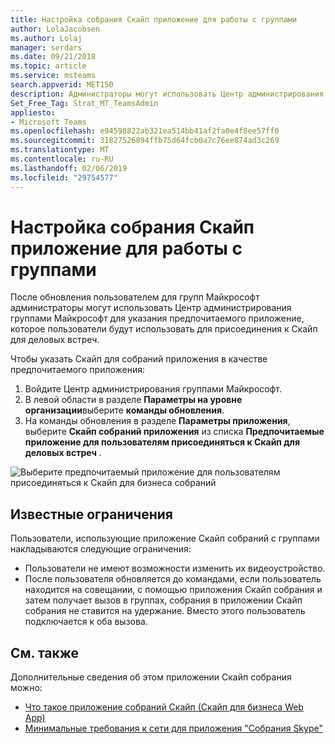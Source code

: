 ```yaml
---
title: Настройка собрания Скайп приложение для работы с группами
author: LolaJacobsen
ms.author: Lolaj
manager: serdars
ms.date: 09/21/2018
ms.topic: article
ms.service: msteams
search.appverid: MET150
description: Администраторы могут использовать Центр администрирования группами Майкрософт для настройки приложения собраний Скайп для работы с группами
Set_Free_Tag: Strat_MT_TeamsAdmin
appliesto:
- Microsoft Teams
ms.openlocfilehash: e94598822ab321ea514bb41af2fa0e4f8ee57ff0
ms.sourcegitcommit: 31827526894ffb75d64fcb0a7c76ee874ad3c269
ms.translationtype: MT
ms.contentlocale: ru-RU
ms.lasthandoff: 02/06/2019
ms.locfileid: "29754577"
---
```

<a name="configure-the-skype-meetings-app-to-work-with-teams"></a>Настройка собрания Скайп приложение для работы с группами
===================================================

После обновления пользователем для групп Майкрософт администраторы могут использовать Центр администрирования группами Майкрософт для указания предпочитаемого приложение, которое пользователи будут использовать для присоединения к Скайп для деловых встреч.

Чтобы указать Скайп для собраний приложения в качестве предпочитаемого приложения:

1. Войдите Центр администрирования группами Майкрософт.
2. В левой области в разделе **Параметры на уровне организации**выберите **команды обновления**.
3. На команды обновления в разделе **Параметры приложения**, выберите **Скайп собраний приложения** из списка **Предпочитаемые приложение для пользователям присоединяться к Скайп для деловых встреч** .

![Выберите предпочитаемый приложение для пользователям присоединяться к Скайп для бизнеса собраний](media/configure-skype-meetings-app-to-work-with-teams.png)

## <a name="known-limitations"></a>Известные ограничения

Пользователи, использующие приложение Скайп собраний с группами накладываются следующие ограничения:

- Пользователи не имеют возможности изменить их видеоустройство.
- После пользователя обновляется до командами, если пользователь находится на совещании, с помощью приложения Скайп собрания и затем получает вызов в группах, собрания в приложении Скайп собрания не ставится на удержание. Вместо этого пользователь подключается к оба вызова.

## <a name="see-also"></a>См. также

Дополнительные сведения об этом приложении Скайп собрания можно:

- [Что такое приложение собраний Скайп (Скайп для бизнеса Web App)](https://support.office.microsoft.com/article/what-is-skype-meetings-app-skype-for-business-web-app-1ff3d412-718a-4982-8ff2-a4992608cdb5)
- [Минимальные требования к сети для приложения "Собрания Skype"](https://technet.microsoft.com/library/mt845808.aspx)